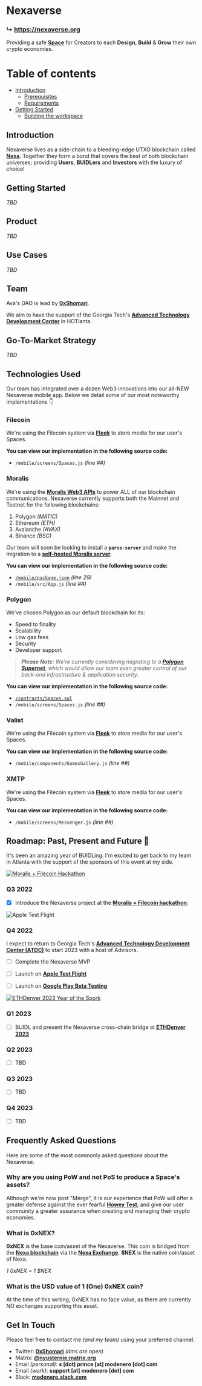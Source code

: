 # Nexaverse

### ↳ https://nexaverse.org

Providing a safe [__Space__](http://docs.nexaverse.org/creators/spaces.html) for Creators to each __Design__, __Build__ & __Grow__ their own crypto economies.

# Table of contents

- [Introduction](#introduction)
  - [Prerequisites](#prerequisites)
  - [Requirements](#requirements)
- [Getting Started](#getting-started)
  - [Building the workspace](#building-the-workspace)


## Introduction

Nexaverse lives as a side-chain to a bleeding-edge UTXO blockchain called [__Nexa__](https://www.nexa.org/). Together they form a bond that covers the best of both blockchain universes; providing __Users__, __BUIDLers__ and __Investors__ with the luxury of choice!


## Getting Started

_TBD_


## Product

_TBD_


## Use Cases

_TBD_


## Team

Ava's DAO is lead by [__0xShomari__](https://twitter.com/0xShomari).

We aim to have the support of the Georgia Tech's [__Advanced Technology Development Center__](https://atdc.org/) in HOTlanta.


## Go-To-Market Strategy

_TBD_


## Technologies Used

Our team has integrated over a dozen Web3 innovations into our all-NEW Nexaverse mobile app. Below we detail some of our most noteworthy implementations 👇

### Filecoin

We're using the Filecoin system via [__Fleek__](https://fleek.co/) to store media for our user's Spaces.

__You can view our implementation in the following source code:__

- `/mobile/screens/Spaces.js` _(line ##)_

### Moralis

We're using the [__Moralis Web3 APIs__](https://v1docs.moralis.io/moralis-dapp/web3-api) to power ALL of our blockchain communications. Nexaverse currently supports both the Mainnet and Testnet for the following blockchains:

1. Polygon _(MATIC)_
2. Ethereum _(ETH)_
3. Avalanche _(AVAX)_
4. Binance _(BSC)_

Our team will soon be looking to install a __`parse-server`__ and make the migration to a [__self-hosted Moralis server__](https://docs.moralis.io/docs/v1-server-self-hosting).

__You can view our implementation in the following source code:__

- [`/mobile/package.json`](https://github.com/avasdao/nexaverse/blob/feba822624204eb796c40bb425bc34716fe02d58/mobile/package.json#L29) _(line 29)_
- `/mobile/src/App.js` _(line ##)_


### Polygon

We've chosen Polygon as our default blockchain for its:

- Speed to finality
- Scalability
- Low gas fees
- Security
- Developer support

> ___Please Note:__ We're currently considering migrating to a [__Polygon Supernet__](https://polygon.technology/supernets/), which would allow our team even greater control of our back-end infrastructure & application security._

__You can view our implementation in the following source code:__

- [`/contracts/Spaces.sol`](https://github.com/avasdao/nexaverse/blob/master/contracts/Spaces.sol)
- `/mobile/screens/Spaces.js` _(line ##)_

### Valist

We're using the Filecoin system via [__Fleek__](https://fleek.co/) to store media for our user's Spaces.

__You can view our implementation in the following source code:__

- `/mobile/components/GamesGallery.js` _(line ##)_

### XMTP

We're using the Filecoin system via [__Fleek__](https://fleek.co/) to store media for our user's Spaces.

__You can view our implementation in the following source code:__

- `/mobile/screens/Messenger.js` _(line ##)_


## Roadmap: Past, Present and Future 🚀

It's been an amazing year of BUIDLing. I'm excited to get back to my team in Atlanta with the support of the sponsors of this event at my side.

[![Moralis + Filecoin Hackathon](https://i.ibb.co/gZPSBvx/File-Coin-Hackathon.jpg)](https://moralis.io/filecoin-hackathon/)
### Q3 2022

- [x] Introduce the Nexaverse project at the [__Moralis + Filecoin hackathon__](https://moralis.io/filecoin-hackathon/).

![Apple Test Flight](https://i.ibb.co/9YFphmV/apple-test-flight.png)
### Q4 2022

I expect to return to Georgia Tech's [__Advanced Technology Development Center (ATDC)__](https://atdc.org/) to start 2023 with a host of Advisors.

- [ ] Complete the Nexaverse MVP
- [ ] Launch on [__Apple Test Flight__](https://developer.apple.com/testflight/)
- [ ] Launch on [__Google Play Beta Testing__](https://developer.android.com/distribute/best-practices/launch/test-tracks)


[![ETHDenver 2023 Year of the Spork](https://i.ibb.co/HKMhMKC/ethdenver-year-of-the-spork.jpg)](https://www.ethdenver.com/)
### Q1 2023

- [ ] BUIDL and present the Nexaverse cross-chain bridge at [__ETHDenver 2023__](https://www.ethdenver.com/)

### Q2 2023

- [ ] TBD

### Q3 2023

- [ ] TBD

### Q4 2023

- [ ] TBD


## Frequently Asked Questions

Here are some of the most commonly asked questions about the Nexaverse.

### Why are you using PoW and not PoS to produce a Space's assets?

Although we're now post "Merge", it is our experience that PoW will offer a greater defense against the ever fearful [__Howey Test__](https://www.investopedia.com/terms/h/howey-test.asp); and give our user community a greater assurance when creating and managing their crypto economies.

### What is 0xNEX?

__0xNEX__ is the base coin/asset of the Nexaverse. This coin is bridged from the [__Nexa blockchain__](https://www.nexa.org/) via the [__Nexa Exchange__](https://nexa.exchange). __$NEX__ is the native coin/asset of Nexa.

_1 0xNEX = 1 $NEX_

### What is the USD value of 1 (One) 0xNEX coin?

At the time of this writing, 0xNEX has no face value, as there are currently NO exchanges supporting this asset.


## Get In Touch

Please feel free to contact me _(and my team)_ using your preferred channel.

- Twitter: [__0xShomari__](https://twitter.com/0xShomari) _(dms are open)_
- Matrix: [__@nyusternie:matrix.org__](https://matrix.to/#/@nyusternie:matrix.org)
- Email _(personal)_: __s [dot] prince [at] modenero [dot] com__
- Email _(work)_: __support [at] modenero [dot] com__
- Slack: [__modenero.slack.com__](https://modenero.slack.com/)
